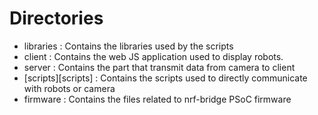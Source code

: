 # Directories
* libraries : Contains the libraries used by the scripts
* client : Contains the web JS application used to display robots.
* server : Contains the part that transmit data from camera to client
* [scripts][scripts] : Contains the scripts used to directly communicate with robots or camera
* firmware : Contains the files related to nrf-bridge PSoC firmware 
